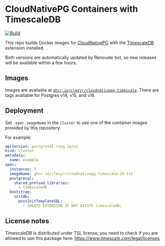 # CloudNativePG Containers with TimescaleDB

[![Build](https://github.com/clevyr/docker-cloudnativepg-timescale/actions/workflows/build.yaml/badge.svg)](https://github.com/clevyr/docker-cloudnativepg-timescale/actions/workflows/build.yaml)

This repo builds Docker images for [CloudNativePG](https://cloudnative-pg.io/) with the [TimescaleDB](https://timescale.com) extension installed.

Both versions are automatically updated by Renovate bot, so new releases will be available within a few hours.

## Images

Images are available at [`ghcr.io/clevyr/cloudnativepg-timescale`](https://github.com/clevyr/docker-cloudnativepg-timescale/pkgs/container/cloudnativepg-timescale). There are tags available for Postgres v14, v15, and v16.

## Deployment

Set `.spec.imageName` in the `Cluster` to use one of the container images provided by this repository.

For example:
```yaml
apiVersion: postgresql.cnpg.io/v1
kind: Cluster
metadata:
  name: example
spec:
  instances: 3
  imageName: ghcr.io/clevyr/cloudnativepg-timescale:16-ts2
  postgresql:
    shared_preload_libraries:
      - timescaledb
  bootstrap:
    initdb:
      postInitTemplateSQL:
        - CREATE EXTENSION IF NOT EXISTS timescaledb;
```

## License notes

TimescaleDB is distributed under TSL license, you need to check if you are allowed to use this package here: https://www.timescale.com/legal/licenses
